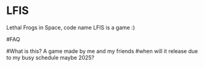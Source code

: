 # LFIS
Lethal Frogs in Space, code name LFIS is a game :)

#FAQ

#What is this?
A game made by me and my friends
#when will it release 
due to my busy schedule maybe 2025?

